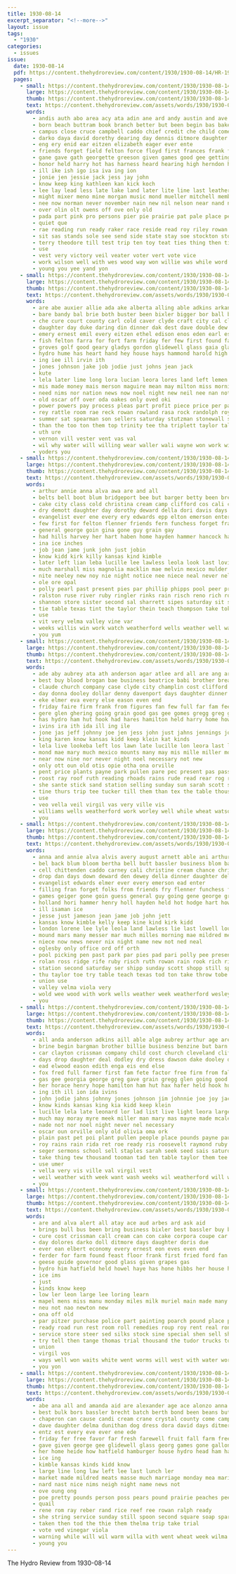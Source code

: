 ```yaml
---
title: 1930-08-14
excerpt_separator: "<!--more-->"
layout: issue
tags:
  - "1930"
categories:
  - issues
issue:
  date: 1930-08-14
  pdf: https://content.thehydroreview.com/content/1930/1930-08-14/HR-1930-08-14.pdf
  pages:
    - small: https://content.thehydroreview.com/content/1930/1930-08-14/small/HR-1930-08-14-01.jpg
      large: https://content.thehydroreview.com/content/1930/1930-08-14/large/HR-1930-08-14-01.jpg
      thumb: https://content.thehydroreview.com/content/1930/1930-08-14/thumbnails/HR-1930-08-14-01.jpg
      text: https://content.thehydroreview.com/assets/words/1930/1930-08-14/HR-1930-08-14-01.txt
      words:
        - andis auth abo area acy ata adin ane ard andy austin and ave aid arey art aims ary ace allday all are august amanda atty agent
        - born beach buttram book branch better but been begin bas bake brothers brides bassler bers best beg bouquet boys bride brown bethel boy box bill bot bassett basket baptist
        - campus close cruce campbell caddo chief credit che child come corner clerk class carter cee chee chamber council cor car can chen city cross cordell cowden carry coll count county church christi court course cant comes
        - darko daya david dorethy dearing day dennis ditmore daughter dee director divine
        - eng ery enid ear eitzen elizabeth eager ever ente
        - friends forget field felton force floyd first frances frank fox fam frost for frieda ferns found from fellow fever filling felt friend fing forman fear
        - gane gave gath georgette greeson given games good gee getting gerri grew gore groom governor gripe
        - honor held harry hot has harness heard hearing high herndon heres henry herald hugh hun hinton husband hish hes hay him herman home her hed heidebrecht hydro hee had hope health
        - ill ike ish igo isa iva ing ion
        - jonie jen jessie jack jess jay john
        - know keep king kathleen kan kick koch
        - lee lay lead less late lake land later lite line last leathers lady lan lowing look love lun lawton life like lene left leet
        - might mixer meno mine morgan music mond mueller mitchell members megow marriage monday mule min murray mall morris moon mountain mis mere much mel main mag more matter march mims mal miss most moore man may morning
        - nee now norman never november nain new nil nelson near nand not noon night noid
        - over olin olt owens off ove only old
        - pada part pink pro persons pier pie prairie pat pale place pearl prima pull president park point pool paul pray pose portales pretty post pic pastor pearly
        - quiet que
        - rae reading run ready raker race reside read roy riley rowan roses rich reno rogers rew rey res rom robt ranch
        - sit sas stands sole see send side state stay soe stockton store sayre sat service song stacy smith special september senator second stand six sunday schoo sho schools still sweet sad seven sie soon son shaw sine sister scott street sua streets she seems school save station scout siow sermon said
        - terry theodore till test trip ten toy teat ties thing then tin texas thi thieke than triplett tal them tee train ted tao the tat tobe thelma thomas thet
        - use
        - vest very victory veil veater voter vert vote vice
        - work wilson well with wes wood way won willie was while word went wine wal walker wedding weems wate wetter will week worth want white wife wee
        - young you yee yand yon
    - small: https://content.thehydroreview.com/content/1930/1930-08-14/small/HR-1930-08-14-02.jpg
      large: https://content.thehydroreview.com/content/1930/1930-08-14/large/HR-1930-08-14-02.jpg
      thumb: https://content.thehydroreview.com/content/1930/1930-08-14/thumbnails/HR-1930-08-14-02.jpg
      text: https://content.thehydroreview.com/assets/words/1930/1930-08-14/HR-1930-08-14-02.txt
      words:
        - are abe auxier allie ada ake alberta alling able adkins arkansas august austin alonzo and america ago amanda alva all aust alien acres art
        - bare bandy bal brie both buster been bixler bigger bor ball better bel buy business betty big branson but bill bobby bert bashford beatrice browne best back beat bright burgman bahney blakley bailey bob
        - che cure court county carl cold caver clyde craft city cal clerk cox cush choice coil carnegie coe can charley coleman cole cody crook cool cecil car clinton
        - daughter day duke daring din dinner dak dest dave double dew down dimes due ditmore ded dewitt during deering daughters dungan doris dunn deme days does
        - emery ernest emil every eitzen ethel edison enos eden earl est end eget early enid ever eve
        - fish felton farra for fort farm friday fer few first found farmer frankie french fern fred frank forrest fight fine from far fonda
        - groves golf good geary gladys gordon glidewell glass gaia glad guy ger guest
        - hydro hume has heart hand hey house hays hammond harold high horns hamilton holes had hee huntley ham homer harry horn habit hol hutchins har home how him hinton herndon hof hon hope hatfield her hugh heidebrecht
        - ing iee ill irvin ith
        - jones johnson jake job jodie just johns jean jack
        - kute
        - lela later lime long lora lucian leora lores land left lemen lines last list lemens lin les las lavern luella
        - mis made money mais merson maguire mean may milton miss morning mccormick merle might medley mon mildred minnie mcfarlin mullins man mut marshall monday morgan main miller mas more men
        - need nims nor nation news now noel night new neil nee nan not norman
        - old oscar off over oda oakes only oved oki
        - power powers pay process pleas part profit piece price per past patience place plows plants pears post poe pat perk patient pent pleasure present
        - rey rattle room rae reck rowan rowland rasa rock randolph roy real riggs royalty reno rout rent ruth roup
        - summer sat spearman son sellers saturday stutzman stonewall sherice see sheriff stacy season stevens sales smith school south scott sunday salle still stockton staples super sumi saving sam said simon subject sutt standard state slow seen sell shelby
        - than the too ton them top trinity tee tha triplett taylor talkington tene thomas tea tin try tuesta texas thor
        - uth ure
        - vernon vill vester vent vas val
        - wil why water will willing wear waller wali wayne won work win warkentin walt willingham worms went with winner weatherford white wei williams well was walters winter weeks wen worth willin west week waterman
        - yoders you
    - small: https://content.thehydroreview.com/content/1930/1930-08-14/small/HR-1930-08-14-03.jpg
      large: https://content.thehydroreview.com/content/1930/1930-08-14/large/HR-1930-08-14-03.jpg
      thumb: https://content.thehydroreview.com/content/1930/1930-08-14/thumbnails/HR-1930-08-14-03.jpg
      text: https://content.thehydroreview.com/assets/words/1930/1930-08-14/HR-1930-08-14-03.txt
      words:
        - arthur annie anna alva awa are and all
        - belts bell boot blum bridgeport bee but barger betty been bread back block best break baby business bertha bloom
        - cake city class cold christina cream camp clifford cos cali can chance charlie call cox clarence carn chappel clark church christian chittenden
        - dry demott daughter day dorothy deward della dori davis days down
        - evangelist ever ene every ery edwards epp elton emerson enter
        - few first for felton flenner friends fern funchess forget frank front from filling fin fry
        - general george goin gina gone guy grain gay
        - had hills harvey her hart haben home hayden hammer hancock harry henry has holland handle hut hinton hot honor harder hydro hodge houston hum
        - ina ice inches
        - job jean jame junk john just jobin
        - know kidd kirk killy kansas kind kimble
        - later left lian leba lucille lee lawless leola look last lovie london litel lunch louie lowell latter lesan
        - much marshall miss magnolia macklin mae melvin mexico mulder more moon mille mond marie money maggie mer maude mou miller mon messer maxine made mase
        - nite neeley new noy nie night notice nee niece neal never nell not
        - ole ore opal
        - polly pearl past present pies par phillip phipps pool peer pride
        - ralston ruse river ruby ringler rinks rain risch reno rich ross rat resto reber ralph
        - shannon store sister second sal sharrett sipes saturday sit stock sack salt sunday such sun seems singer stepleton sonday sam shipp supper severe slon station seen she still ser shelton sol say son sen school start
        - tie table texas tint the taylor thein teach thompson take tok tae
        - use
        - vit very velma valley vine var
        - weeks willis win work watch weatherford wells weather well wan week wife with went was wing wesley walker wyatt will
        - you yum
    - small: https://content.thehydroreview.com/content/1930/1930-08-14/small/HR-1930-08-14-04.jpg
      large: https://content.thehydroreview.com/content/1930/1930-08-14/large/HR-1930-08-14-04.jpg
      thumb: https://content.thehydroreview.com/content/1930/1930-08-14/thumbnails/HR-1930-08-14-04.jpg
      text: https://content.thehydroreview.com/assets/words/1930/1930-08-14/HR-1930-08-14-04.txt
      words:
        - ade aby aubrey ata ath anderson agar atlee ard all are ang arthur alton adkins awe august and
        - best buy blood brogan bae business beatrice babi brother bread bradley booker bill bethany barnard bec bui bert ball bryan bas but bald brine bank buster barn benzine baker bah blum been
        - claude church company case clyde city champlin cost clifford carp chill chastain cleveland clayton cee conan come cline crissman cordell clinton colony car coffey couch cash colo carl cold child cecil
        - day donna dooley dollar denny davenport days daughter dinner duke dawson deal diop davidson dress dry
        - eke elmer eva every else eason even end
        - friday faire firm frank from figures fan few full far fam fee for first farmer fox fall factor floyd fine
        - gere glen ghering going grain good gas gee gomes gregg greg gave
        - has hydro ham hut hook had hares hamilton held harry home howse her hile henry husband hinton horace hany hill hay
        - ivins ira ith ida ill ing ile
        - jone jas jeff johnny joe jen jess john just jahns jennings johnson jodie jan joy jena
        - king karen know kansas kidd keep klein kat kinds
        - lela live lookeba left los lawn late lucille lon leora last leonard large luther lay leona
        - mond mae mary much mexico mounts many may mis mille miller more made miss man mcalester monday money meck
        - near now nine nor never night noel necessary not new
        - only ott oun old otis opie otha ona orville
        - pent price plants payne park pullen pare pec present pas pass piel plant pail power pounds per place pean pan pleasure poor papa people
        - roost ray roof ruth reading rhoads rains rude read rear rog ready room roe ruby riley roy
        - she sante stick sand station selling sunday sun sarah scott sturgill staples sale sam sea son see smith sell such soap seen school sin simo sister stockton sons sallee special shingles saturday six seger south
        - tine thurs trip tee tucker till them than tex the table thousand thu thing ten top too tell tay take
        - use
        - veo vella veil virgil vas very ville vis
        - williams wells weatherford work worley well while wheat watson weeks weather wood was wil wanis want will willing wilt went with web wingham wash working wate willingham week
        - you
    - small: https://content.thehydroreview.com/content/1930/1930-08-14/small/HR-1930-08-14-05.jpg
      large: https://content.thehydroreview.com/content/1930/1930-08-14/large/HR-1930-08-14-05.jpg
      thumb: https://content.thehydroreview.com/content/1930/1930-08-14/thumbnails/HR-1930-08-14-05.jpg
      text: https://content.thehydroreview.com/assets/words/1930/1930-08-14/HR-1930-08-14-05.txt
      words:
        - anna and annie alva alvis avery august arnett able ani arthur are alt alston all
        - bel back blum bloom bertha bell butt bassler business blom baby but betty boon break been brother block bridgeport best bradley bal bateman
        - cell chittenden caddo carney cali christine cream chance christia cox camp cold clarence cant call cake colorado chappel christian charlie city cost come christina church comfort charles clifford clement
        - drop dan days down deward den dewey della dinner daughter delma davis deremer day doris demott dry dorothy
        - evangelist edwards elmer ever every emerson ead enter
        - filling fran forget folks from friends fry flenner funchess first for frank felton few
        - games geiger gone goin guess general guy going gene george grain grade gum gutelius
        - holland hori hammer henry holl hayden held hot hodge hart how hai hum hen hancock hom hilt had home harder honor half hes hand houston hinton hydro her has harry handle
        - ill isaman ice
        - jesse just jameson jean jame job john jett
        - kansas know kimble kelly keep kine kind kirk kidd
        - london lorene lee lyle leola land lawless lie last lowell lou lay lillian loney lunch lake later lucille little latter lit left living
        - mound mars many messer mar much milles morning mae mildred melvin may more maggie monday miss mon mexico man marie made mers mulder moon magnolia marshall miller mis
        - niece now news never nix night name new not ned neal
        - oglesby only office ord off orth
        - pool picking pen past park par pies pad pari polly pee present pretty pan ping pride pearl
        - rolan ross ridge rife ruby risch ruth rowan rain rook rich ringler roa resa rogers reno
        - station second saturday ser shipp sunday scott shopp still special salt stock sack son such sister supper song south sam store slow shannon shelton say sun school she sharrett stent severe space singer sit seems sweet stepleton
        - thu taylor toe try table teach texas tod ton take throw tobe the townsend taney
        - union use
        - valley velma viola very
        - wold wee wood with work wells weather week weatherford wesley way wil why walker well wyker wish was watch willis weeks wykert will wanis wife
        - you
    - small: https://content.thehydroreview.com/content/1930/1930-08-14/small/HR-1930-08-14-06.jpg
      large: https://content.thehydroreview.com/content/1930/1930-08-14/large/HR-1930-08-14-06.jpg
      thumb: https://content.thehydroreview.com/content/1930/1930-08-14/thumbnails/HR-1930-08-14-06.jpg
      text: https://content.thehydroreview.com/assets/words/1930/1930-08-14/HR-1930-08-14-06.txt
      words:
        - all anda anderson adkins aill able alge aubrey arthur age are ane agate august alle and ard
        - brine begin bargman brother billie business benzine but barn best buster booker bert bus bread blunt brogan beatrice baker bryan blum buy blue been bill blood beth
        - car clayton crissman company child cost church cleveland clifford case chastain claude champlin city come clyde cold craig colony cordell clinton
        - days drop daughter deal dodley dry dress dawson dake dooley dollar dinner day davidson duke denny
        - ead elwood eason edith enga eis end else
        - fox fred full farmer first fam fete factor free firm from fall figures fin friday few for fon far floyd fine fani flowers frank
        - gas gee georgia george greg gave grain gregg glen going good
        - her horace henry hope hamilton ham hut hax hafer held hook husband heard hie hee had home hinton hire has harness hennings
        - ing ith ill ion ida ivins
        - john jodie jahns johnny jones johnson jim johnnie joe joy jack
        - know kinds kansas king kia kidd keep klein
        - lucille lela late leonard lor lad list live light leora large last lawn leo lar
        - much may moray myre meek miller man mary mas mayne made mcalester mir mounts mae mexico mon money monday mote many means miss mis mapes
        - nade not nor noel night never nel necessary
        - oscar oun orville only old olivia oma ork
        - plain past pet poi plant pullen people place pounds payne paul poor pei per present pass power price plants pint pan
        - roy rains rain rida ret roe ready ris roosevelt raymond ruby ruth roof real riley
        - seger sermons school sell staples sarah seek seed sais saturday sunda sunday station six sturgill son such smith sister special sick sun she san sale sund simpson stick south selling see sam
        - take thing tew thousand tooman tad ten table taylor them tee thome tex taken top tie thu too tell than the trip tucker
        - use umer
        - vella very vis ville val virgil vest
        - weil weather with week want wash weeks wil weatherford will watson wells web wood working was went while webb willingham wheat work wilt wife
        - you
    - small: https://content.thehydroreview.com/content/1930/1930-08-14/small/HR-1930-08-14-07.jpg
      large: https://content.thehydroreview.com/content/1930/1930-08-14/large/HR-1930-08-14-07.jpg
      thumb: https://content.thehydroreview.com/content/1930/1930-08-14/thumbnails/HR-1930-08-14-07.jpg
      text: https://content.thehydroreview.com/assets/words/1930/1930-08-14/HR-1930-08-14-07.txt
      words:
        - are and alva alert all atay ace aud arbes ard ask aid
        - brings bull bus been bring business bixler best bassler buy bryson
        - cure cost crissman call cream can con cake corpora coupe car cold company cross comfort coby city clair colle
        - day dolores darko doll ditmore days daughter doris due
        - ever ean elbert economy every ernest eon eves even end
        - ferder for farm found feast floor frank first fried ford fan from finder figures
        - geese guide governor good glass given grapes gas
        - hydro him hatfield held howel haye has hone hibbs her house halls hun home horn high handle hens hoth herbert had
        - ice ims
        - just
        - kinds know keep
        - low ler leon large lee loring learn
        - mapel mens miss manu monday miles milk muriel main made many matter
        - neu not nao newton new
        - ona off old
        - par pitzer purchase police part painting poarch pound place per
        - ready road run rest room roll remedies roup roy rent real rons red ralph
        - service store steer sed silks stock sine special shen sell short stewart saving sport see stockton speed smith south standard sunday sale
        - try tell then tange thomas trial thousand the tudor trucks tou them taylor tier
        - union
        - virgil vos
        - ways well won waits white went worms will west with water works weldon week willard wil
        - you yon
    - small: https://content.thehydroreview.com/content/1930/1930-08-14/small/HR-1930-08-14-08.jpg
      large: https://content.thehydroreview.com/content/1930/1930-08-14/large/HR-1930-08-14-08.jpg
      thumb: https://content.thehydroreview.com/content/1930/1930-08-14/thumbnails/HR-1930-08-14-08.jpg
      text: https://content.thehydroreview.com/assets/words/1930/1930-08-14/HR-1930-08-14-08.txt
      words:
        - abe ana all and amanda aid are alexander age ace alonzo anna
        - best bulk bors bassler brecht batch berth bond been beans but better butte bring bottles bottoms bass brew
        - chaperon can cause candi cream crane crystal county come camping court coffee cash
        - dave daughter delma dunithan dog dress dora david days ditmer dixie dandy
        - entz est every eve ever ene ede
        - friday fer free favor far fresh farewell fruit fall farm freely few frost first fam fruits friends fred for fountain from frid
        - gave given george gee glidewell glass georg games gone gallon gables general gail gov
        - her home heide how hatfield hamburger house hydro head ham had hamilton hays half hai
        - ice ing
        - kimble kansas kinds kidd know
        - large line long law left lee last lunch ler
        - market made mildred meats masse much marriage monday mea marie many merit meal miss mile mers may
        - nard nast nice nims neigh night name news not
        - ove oung ong
        - poe pretty pounds person poss pears pound prairie peaches pee palin people past paras pat port pinto pork pipe
        - quail
        - rene rom ray reber rand rice reef ree rowan ralph ready
        - she string service sunday still spoon second square soap spare seat sleep stock soda swim speed say supper sis sugar sheriff smith summer soon
        - taken then tod the thie them thelma trip take trial
        - vote ved vinegar viola
        - warning while will wil warm willa with went wheat week wilma west white want wei was
        - young you
---
```


The Hydro Review from 1930-08-14

<!--more-->

